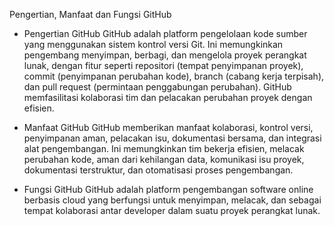 Pengertian, Manfaat dan Fungsi GitHub
- Pengertian GitHub
GitHub adalah platform pengelolaan kode sumber yang menggunakan sistem kontrol versi Git. Ini memungkinkan pengembang menyimpan, berbagi, dan mengelola proyek perangkat lunak, dengan fitur seperti repositori (tempat penyimpanan proyek), commit (penyimpanan perubahan kode), branch (cabang kerja terpisah), dan pull request (permintaan penggabungan perubahan). GitHub memfasilitasi kolaborasi tim dan pelacakan perubahan proyek dengan efisien.

- Manfaat GitHub
GitHub memberikan manfaat kolaborasi, kontrol versi, penyimpanan aman, pelacakan isu, dokumentasi bersama, dan integrasi alat pengembangan. Ini memungkinkan tim bekerja efisien, melacak perubahan kode, aman dari kehilangan data, komunikasi isu proyek, dokumentasi terstruktur, dan otomatisasi proses pengembangan.

- Fungsi GitHub
GitHub adalah platform pengembangan software online berbasis cloud yang berfungsi untuk menyimpan, melacak, dan sebagai tempat kolaborasi antar developer dalam suatu proyek perangkat lunak.
